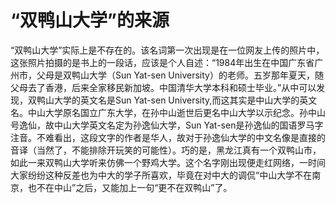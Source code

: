 # “双鸭山大学”的来源
 

    
“双鸭山大学”实际上是不存在的。该名词第一次出现是在一位网友上传的照片中，这张照片拍摄的是书上的一段话，应该是个人自述：“1984年出生在中国广东省广州市，父母是双鸭山大学（Sun Yat-sen University）的老师。五岁那年夏天，随父母去了香港，后来全家移民新加坡。中国清华大学本科和硕士毕业。”从中可以发现，双鸭山大学的英文名是Sun Yat-sen University,而这其实是中山大学的英文名。中山大学原名国立广东大学，在孙中山逝世后更名中山大学以示纪念。孙中山号逸仙，故中山大学英文名定为孙逸仙大学，Sun Yat-sen是孙逸仙的国语罗马字注音。不难看出，这段文字的作者是华人，故对于孙逸仙大学的中文名像是直接的音译（当然了，不能排除开玩笑的可能性）。巧的是，黑龙江真有一个双鸭山市，如此一来双鸭山大学听来仿佛一个野鸡大学。这个名字刚出现便走红网络，一时间大家纷纷这种反差也为中大的学子所喜欢，毕竟在对中大的调侃“中山大学不在南京，也不在中山”之后，又能加上一句“更不在双鸭山”了。